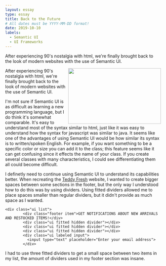 ```yaml
---
layout: essay
type: essay
title: Back to the Future
# All dates must be YYYY-MM-DD format!
date: 2019-10-10
labels:
  - Semantic UI
  - UI Frameworks
---
```


 
 <!--
<div class="ui small image">
  <img class="ui image" align="centered" src="https://miro.medium.com/max/500/1*H4Q0WVU0Hzt4DEcwVgZwbQ.jpeg" height="180px" width="300px">
</div>
-->

<p>
   After experiencing 90's nostalgia with html, we're finally brought back to the look of modern websites with the use of Semantic UI. 
</p>  
  <img class="ui image" align="right" src="https://miro.medium.com/max/500/1*H4Q0WVU0Hzt4DEcwVgZwbQ.jpeg" height="180px" width="300px">
   After experiencing 90's nostalgia with html, we're finally brought back to the look of modern websites with the use of Semantic UI. 


I'm not sure if Semantic UI is as difficult as learning a new programming language, but I do think it's somewhat comparable. It's easy to understand most of the syntax similar to html, just like it was easy to understand how the syntax for javascript was similar to java. It seems like one of the advantages of using Semantic UI would be how similar its syntax is to written/spoken English. For example, if you want something to be a specific color or size you can add it to the class; this feature seems like it can get confusing since it effects the name of your class. If you create several classes with many characteristics, I could see differentiating them all could become difficult.

I definetly need to continue using Semantic UI to understand its capabilities better. When recreating the [Teddy Fresh](https://teddyfresh.com/) website, I wanted to create bigger spaces between some sections in the footer, but the only way I understood how to do this was by using dividers. Using fitted dividers allowed me to place spaces smaller than regular dividers, but it didn't provide as much space as I wanted.
```
<div class="ui list">
        <div class="footer item">GET NOTIFICATIONS ABOUT NEW ARRIVALS AND RESTOCKED ITEMS!</div>
        <div class="ui fitted hidden divider"></div>
        <div class="ui fitted hidden divider"></div>
        <div class="ui fitted hidden divider"></div>
        <div class="ui labeled input">
          <input type="text" placeholder="Enter your email address">
        </div>
```
I had to use three fitted dividers to get a small space between two items in my list, the amount of dividers used in my footer section was insane.
